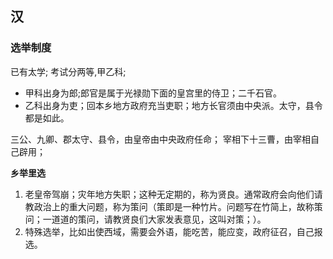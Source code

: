 


## 汉
### 选举制度

已有太学;
考试分两等,甲乙科;
- 甲科出身为郎;郎官是属于光禄勋下面的皇宫里的侍卫；二千石官。
- 乙科出身为吏；回本乡地方政府充当吏职；地方长官须由中央派。太守，县令都是如此。

三公、九卿、郡太守、县令，由皇帝由中央政府任命；
宰相下十三曹，由宰相自己辟用；


**乡举里选**
1. 老皇帝驾崩；灾年地方失职；这种无定期的，称为贤良。通常政府会向他们请教政治上的重大问题，称为策问（策即是一种竹片。问题写在竹简上，故称策问；一道道的策问，请教贤良们大家发表意见，这叫对策；）。
2. 特殊选举，比如出使西域，需要会外语，能吃苦，能应变，政府征召，自己报选。


